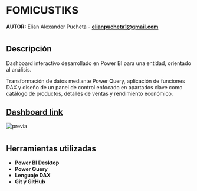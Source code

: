 # FOMICUSTIKS

**AUTOR:** Elian Alexander Pucheta - **elianpucheta1@gmail.com**

#
## Descripción

Dashboard interactivo desarrollado en Power BI para una entidad, orientado al análisis.

Transformación de datos mediante Power Query, aplicación de funciones DAX y diseño de un panel de control enfocado en apartados clave como catálogo de productos, detalles de ventas y rendimiento económico.

## [Dashboard link]()

![previa]()
#

## Herramientas utilizadas

- **Power BI Desktop**  
- **Power Query**  
- **Lenguaje DAX**  
- **Git y GitHub**